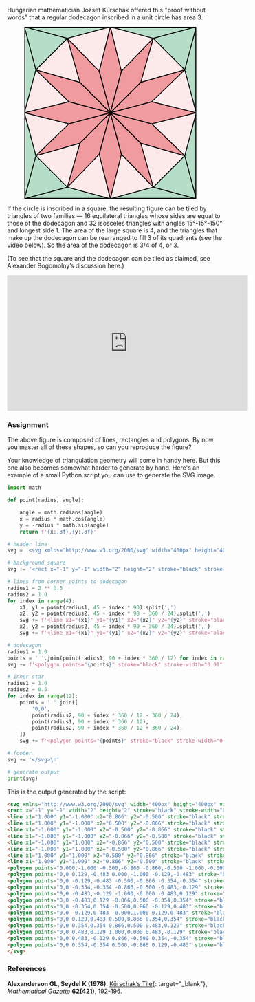 Hungarian mathematician József Kürschák offered this "proof without words" that a regular dodecagon inscribed in a unit circle has area 3. 

<div class="dodona-centered-group">
<figure>
<svg xmlns="http://www.w3.org/2000/svg" width="400px" height="400px" viewBox="-1 -1 2 2">
<rect x="-1" y="-1" width="2" height="2" stroke="black" stroke-width="0.02" fill="#b6ddc7" />
<line x1="1.000" y1="-1.000" x2="0.866" y2="-0.500" stroke="black" stroke-width="0.01" />
<line x1="1.000" y1="-1.000" x2="0.500" y2="-0.866" stroke="black" stroke-width="0.01" />
<line x1="-1.000" y1="-1.000" x2="-0.500" y2="-0.866" stroke="black" stroke-width="0.01" />
<line x1="-1.000" y1="-1.000" x2="-0.866" y2="-0.500" stroke="black" stroke-width="0.01" />
<line x1="-1.000" y1="1.000" x2="-0.866" y2="0.500" stroke="black" stroke-width="0.01" />
<line x1="-1.000" y1="1.000" x2="-0.500" y2="0.866" stroke="black" stroke-width="0.01" />
<line x1="1.000" y1="1.000" x2="0.500" y2="0.866" stroke="black" stroke-width="0.01" />
<line x1="1.000" y1="1.000" x2="0.866" y2="0.500" stroke="black" stroke-width="0.01" />
<polygon points="0.000,-1.000 -0.500,-0.866 -0.866,-0.500 -1.000,-0.000 -0.866,0.500 -0.500,0.866 -0.000,1.000 0.500,0.866 0.866,0.500 1.000,0.000 0.866,-0.500 0.500,-0.866" stroke="black" stroke-width="0.01" fill="#fce9ea" />
<polygon points="0,0 0.129,-0.483 0.000,-1.000 -0.129,-0.483" stroke="black" stroke-width="0.01" fill="#ef9ba0" />
<polygon points="0,0 -0.129,-0.483 -0.500,-0.866 -0.354,-0.354" stroke="black" stroke-width="0.01" fill="#ef9ba0" />
<polygon points="0,0 -0.354,-0.354 -0.866,-0.500 -0.483,-0.129" stroke="black" stroke-width="0.01" fill="#ef9ba0" />
<polygon points="0,0 -0.483,-0.129 -1.000,-0.000 -0.483,0.129" stroke="black" stroke-width="0.01" fill="#ef9ba0" />
<polygon points="0,0 -0.483,0.129 -0.866,0.500 -0.354,0.354" stroke="black" stroke-width="0.01" fill="#ef9ba0" />
<polygon points="0,0 -0.354,0.354 -0.500,0.866 -0.129,0.483" stroke="black" stroke-width="0.01" fill="#ef9ba0" />
<polygon points="0,0 -0.129,0.483 -0.000,1.000 0.129,0.483" stroke="black" stroke-width="0.01" fill="#ef9ba0" />
<polygon points="0,0 0.129,0.483 0.500,0.866 0.354,0.354" stroke="black" stroke-width="0.01" fill="#ef9ba0" />
<polygon points="0,0 0.354,0.354 0.866,0.500 0.483,0.129" stroke="black" stroke-width="0.01" fill="#ef9ba0" />
<polygon points="0,0 0.483,0.129 1.000,0.000 0.483,-0.129" stroke="black" stroke-width="0.01" fill="#ef9ba0" />
<polygon points="0,0 0.483,-0.129 0.866,-0.500 0.354,-0.354" stroke="black" stroke-width="0.01" fill="#ef9ba0" />
<polygon points="0,0 0.354,-0.354 0.500,-0.866 0.129,-0.483" stroke="black" stroke-width="0.01" fill="#ef9ba0" />
</svg>
</figure>
</div>

If the circle is inscribed in a square, the resulting figure can be tiled by triangles of two families — 16 equilateral triangles whose sides are equal to those of the dodecagon and 32 isosceles triangles with angles 15°-15°-150° and longest side 1. The area of the large square is 4, and the triangles that make up the dodecagon can be rearranged to fill 3 of its quadrants (see the video below). So the area of the dodecagon is 3/4 of 4, or 3.

(To see that the square and the dodecagon can be tiled as claimed, see Alexander Bogomolny’s discussion here.)

<div class="dodona-centered-group">
  <iframe width="560" height="315" src="https://www.youtube.com/embed/7lCJDdD_fHs?si=Nt6_AeQfQ__feRZn" title="YouTube video player" frameborder="0" allow="accelerometer; autoplay; clipboard-write; encrypted-media; gyroscope; picture-in-picture; web-share" allowfullscreen></iframe>
</div>

### Assignment

The above figure is composed of lines, rectangles and polygons. By now you master all of these shapes, so can you reproduce the figure?

Your knowledge of triangulation geometry will come in handy here. But this one also becomes somewhat harder to generate by hand. Here's an example of a small Python script you can use to generate the SVG image.

```python
import math

def point(radius, angle):

    angle = math.radians(angle)
    x = radius * math.cos(angle)
    y = -radius * math.sin(angle)
    return f'{x:.3f},{y:.3f}'

# header line
svg = '<svg xmlns="http://www.w3.org/2000/svg" width="400px" height="400px" viewBox="-1 -1 2 2">\n'

# background square
svg += '<rect x="-1" y="-1" width="2" height="2" stroke="black" stroke-width="0.02" fill="#b6ddc7" />\n'

# lines from corner points to dodecagon
radius1 = 2 ** 0.5
radius2 = 1.0
for index in range(4):
    x1, y1 = point(radius1, 45 + index * 90).split(',')
    x2, y2 = point(radius2, 45 + index * 90 - 360 / 24).split(',')
    svg += f'<line x1="{x1}" y1="{y1}" x2="{x2}" y2="{y2}" stroke="black" stroke-width="0.01" />\n'
    x2, y2 = point(radius2, 45 + index * 90 + 360 / 24).split(',')
    svg += f'<line x1="{x1}" y1="{y1}" x2="{x2}" y2="{y2}" stroke="black" stroke-width="0.01" />\n'

# dodecagon
radius1 = 1.0
points = ' '.join(point(radius1, 90 + index * 360 / 12) for index in range(12))
svg += f'<polygon points="{points}" stroke="black" stroke-width="0.01" fill="#fce9ea" />\n'

# inner star
radius1 = 1.0
radius2 = 0.5
for index in range(12):
    points = ' '.join([
        '0,0',
        point(radius2, 90 + index * 360 / 12 - 360 / 24),
        point(radius1, 90 + index * 360 / 12),
        point(radius2, 90 + index * 360 / 12 + 360 / 24),
    ])
    svg += f'<polygon points="{points}" stroke="black" stroke-width="0.01" fill="#ef9ba0" />\n'

# footer
svg += '</svg>\n'

# generate output
print(svg)
```

This is the output generated by the script:

```html
<svg xmlns="http://www.w3.org/2000/svg" width="400px" height="400px" viewBox="-1 -1 2 2">
<rect x="-1" y="-1" width="2" height="2" stroke="black" stroke-width="0.02" fill="#b6ddc7" />
<line x1="1.000" y1="-1.000" x2="0.866" y2="-0.500" stroke="black" stroke-width="0.01" />
<line x1="1.000" y1="-1.000" x2="0.500" y2="-0.866" stroke="black" stroke-width="0.01" />
<line x1="-1.000" y1="-1.000" x2="-0.500" y2="-0.866" stroke="black" stroke-width="0.01" />
<line x1="-1.000" y1="-1.000" x2="-0.866" y2="-0.500" stroke="black" stroke-width="0.01" />
<line x1="-1.000" y1="1.000" x2="-0.866" y2="0.500" stroke="black" stroke-width="0.01" />
<line x1="-1.000" y1="1.000" x2="-0.500" y2="0.866" stroke="black" stroke-width="0.01" />
<line x1="1.000" y1="1.000" x2="0.500" y2="0.866" stroke="black" stroke-width="0.01" />
<line x1="1.000" y1="1.000" x2="0.866" y2="0.500" stroke="black" stroke-width="0.01" />
<polygon points="0.000,-1.000 -0.500,-0.866 -0.866,-0.500 -1.000,-0.000 -0.866,0.500 -0.500,0.866 -0.000,1.000 0.500,0.866 0.866,0.500 1.000,0.000 0.866,-0.500 0.500,-0.866" stroke="black" stroke-width="0.01" fill="#fce9ea" />
<polygon points="0,0 0.129,-0.483 0.000,-1.000 -0.129,-0.483" stroke="black" stroke-width="0.01" fill="#ef9ba0" />
<polygon points="0,0 -0.129,-0.483 -0.500,-0.866 -0.354,-0.354" stroke="black" stroke-width="0.01" fill="#ef9ba0" />
<polygon points="0,0 -0.354,-0.354 -0.866,-0.500 -0.483,-0.129" stroke="black" stroke-width="0.01" fill="#ef9ba0" />
<polygon points="0,0 -0.483,-0.129 -1.000,-0.000 -0.483,0.129" stroke="black" stroke-width="0.01" fill="#ef9ba0" />
<polygon points="0,0 -0.483,0.129 -0.866,0.500 -0.354,0.354" stroke="black" stroke-width="0.01" fill="#ef9ba0" />
<polygon points="0,0 -0.354,0.354 -0.500,0.866 -0.129,0.483" stroke="black" stroke-width="0.01" fill="#ef9ba0" />
<polygon points="0,0 -0.129,0.483 -0.000,1.000 0.129,0.483" stroke="black" stroke-width="0.01" fill="#ef9ba0" />
<polygon points="0,0 0.129,0.483 0.500,0.866 0.354,0.354" stroke="black" stroke-width="0.01" fill="#ef9ba0" />
<polygon points="0,0 0.354,0.354 0.866,0.500 0.483,0.129" stroke="black" stroke-width="0.01" fill="#ef9ba0" />
<polygon points="0,0 0.483,0.129 1.000,0.000 0.483,-0.129" stroke="black" stroke-width="0.01" fill="#ef9ba0" />
<polygon points="0,0 0.483,-0.129 0.866,-0.500 0.354,-0.354" stroke="black" stroke-width="0.01" fill="#ef9ba0" />
<polygon points="0,0 0.354,-0.354 0.500,-0.866 0.129,-0.483" stroke="black" stroke-width="0.01" fill="#ef9ba0" />
</svg>
```

### References

**Alexanderson GL, Seydel K (1978)**. [Kürschak’s Tile](https://www.jstor.org/stable/3616688){: target="_blank"}, *Mathematical Gazette* **62(421)**, 192-196.